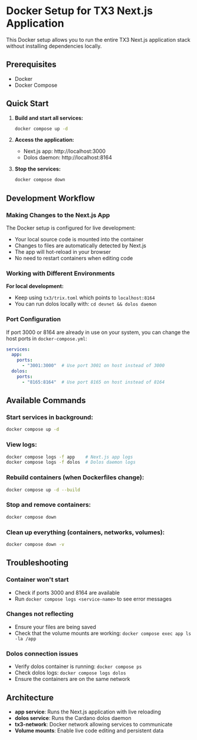 # Docker Setup for TX3 Next.js Application

This Docker setup allows you to run the entire TX3 Next.js application stack without installing dependencies locally.

## Prerequisites

- Docker
- Docker Compose

## Quick Start

1. **Build and start all services:**
   ```bash
   docker compose up -d
   ```

2. **Access the application:**
   - Next.js app: http://localhost:3000
   - Dolos daemon: http://localhost:8164

3. **Stop the services:**
   ```bash
   docker compose down
   ```

## Development Workflow

### Making Changes to the Next.js App

The Docker setup is configured for live development:

- Your local source code is mounted into the container
- Changes to files are automatically detected by Next.js
- The app will hot-reload in your browser
- No need to restart containers when editing code

### Working with Different Environments

**For local development:**
- Keep using `tx3/trix.toml` which points to `localhost:8164`
- You can run dolos locally with: `cd devnet && dolos daemon`

### Port Configuration

If port 3000 or 8164 are already in use on your system, you can change the host ports in `docker-compose.yml`:

```yaml
services:
  app:
    ports:
      - "3001:3000"  # Use port 3001 on host instead of 3000
  dolos:
    ports:
      - "8165:8164"  # Use port 8165 on host instead of 8164
```

## Available Commands

### Start services in background:
```bash
docker compose up -d
```

### View logs:
```bash
docker compose logs -f app    # Next.js app logs
docker compose logs -f dolos  # Dolos daemon logs
```

### Rebuild containers (when Dockerfiles change):
```bash
docker compose up -d --build
```

### Stop and remove containers:
```bash
docker compose down
```

### Clean up everything (containers, networks, volumes):
```bash
docker compose down -v
```

## Troubleshooting

### Container won't start
- Check if ports 3000 and 8164 are available
- Run `docker compose logs <service-name>` to see error messages

### Changes not reflecting
- Ensure your files are being saved
- Check that the volume mounts are working: `docker compose exec app ls -la /app`

### Dolos connection issues
- Verify dolos container is running: `docker compose ps`
- Check dolos logs: `docker compose logs dolos`
- Ensure the containers are on the same network

## Architecture

- **app service**: Runs the Next.js application with live reloading
- **dolos service**: Runs the Cardano dolos daemon
- **tx3-network**: Docker network allowing services to communicate
- **Volume mounts**: Enable live code editing and persistent data
